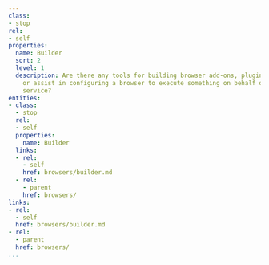 ```yaml
---
class:
- stop
rel:
- self
properties:
  name: Builder
  sort: 2
  level: 1
  description: Are there any tools for building browser add-ons, plugins, bookmarklets,
    or assist in configuring a browser to execute something on behalf of a particular
    service?
entities:
- class:
  - stop
  rel:
  - self
  properties:
    name: Builder
  links:
  - rel:
    - self
    href: browsers/builder.md
  - rel:
    - parent
    href: browsers/
links:
- rel:
  - self
  href: browsers/builder.md
- rel:
  - parent
  href: browsers/
...
```

